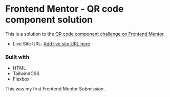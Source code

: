 # Frontend Mentor - QR code component solution

This is a solution to the
[QR code component challenge on Frontend Mentor](https://www.frontendmentor.io/challenges/qr-code-component-iux_sIO_H).

-  Live Site URL: [Add live site URL here](https://your-live-site-url.com)

### Built with

-  HTML
-  TailwindCSS
-  Flexbox

This was my first Frontend Mentor Submission.
